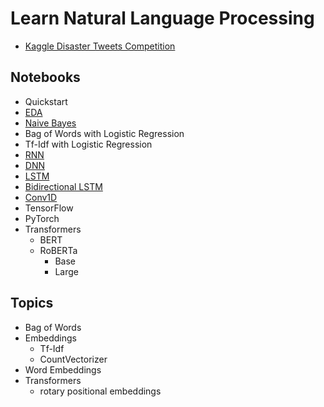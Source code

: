 # Learn Natural Language Processing

- [Kaggle Disaster Tweets Competition](https://www.kaggle.com/competitions/nlp-getting-started)

## Notebooks

- Quickstart
- [EDA](disaster-tweets-eda.ipynb)
- [Naive Bayes](disaster-tweets-td-idf-naive-bayes.ipynb)
- Bag of Words with Logistic Regression
- Tf-Idf with Logistic Regression
- [RNN](disaster-tweets-rnn.ipynb)
- [DNN](disaster-tweets-dnn.ipynb)
- [LSTM](disaster-tweets-lstm.ipynb)
- [Bidirectional LSTM](disaster-tweets-bidirectional-lstm.ipynb)
- [Conv1D](disaster-tweets-conv1d.ipynb)
- TensorFlow
- PyTorch
- Transformers
  - BERT
  - RoBERTa
    - Base
    - Large
  
## Topics

- Bag of Words
- Embeddings
  - Tf-Idf
  - CountVectorizer
- Word Embeddings
- Transformers
  - rotary positional embeddings
  
